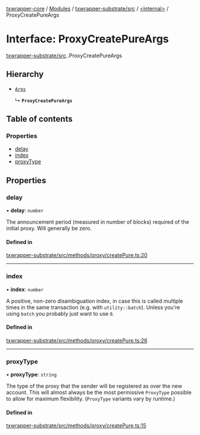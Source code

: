 [txwrapper-core](../README.md) / [Modules](../modules.md) / [txwrapper-substrate/src](../modules/txwrapper_substrate_src.md) / [<internal\>](../modules/txwrapper_substrate_src._internal_.md) / ProxyCreatePureArgs

# Interface: ProxyCreatePureArgs

[txwrapper-substrate/src](../modules/txwrapper_substrate_src.md).[<internal>](../modules/txwrapper_substrate_src._internal_.md).ProxyCreatePureArgs

## Hierarchy

- [`Args`](../modules/txwrapper_core_src.md#args)

  ↳ **`ProxyCreatePureArgs`**

## Table of contents

### Properties

- [delay](txwrapper_substrate_src._internal_.ProxyCreatePureArgs.md#delay)
- [index](txwrapper_substrate_src._internal_.ProxyCreatePureArgs.md#index)
- [proxyType](txwrapper_substrate_src._internal_.ProxyCreatePureArgs.md#proxytype)

## Properties

### delay

• **delay**: `number`

The announcement period (measured in number of blocks) required of the initial proxy.
Will generally be zero.

#### Defined in

[txwrapper-substrate/src/methods/proxy/createPure.ts:20](https://github.com/paritytech/txwrapper-core/blob/bb9e677/packages/txwrapper-substrate/src/methods/proxy/createPure.ts#L20)

___

### index

• **index**: `number`

A positive, non-zero disambiguation index, in case this is called multiple times in the same
transaction (e.g. with `utility::batch`). Unless you're using `batch` you probably just
want to use `0`.

#### Defined in

[txwrapper-substrate/src/methods/proxy/createPure.ts:26](https://github.com/paritytech/txwrapper-core/blob/bb9e677/packages/txwrapper-substrate/src/methods/proxy/createPure.ts#L26)

___

### proxyType

• **proxyType**: `string`

The type of the proxy that the sender will be registered as over the
new account. This will almost always be the most permissive `ProxyType` possible to
allow for maximum flexibility. (`ProxyType` variants vary by runtime.)

#### Defined in

[txwrapper-substrate/src/methods/proxy/createPure.ts:15](https://github.com/paritytech/txwrapper-core/blob/bb9e677/packages/txwrapper-substrate/src/methods/proxy/createPure.ts#L15)
